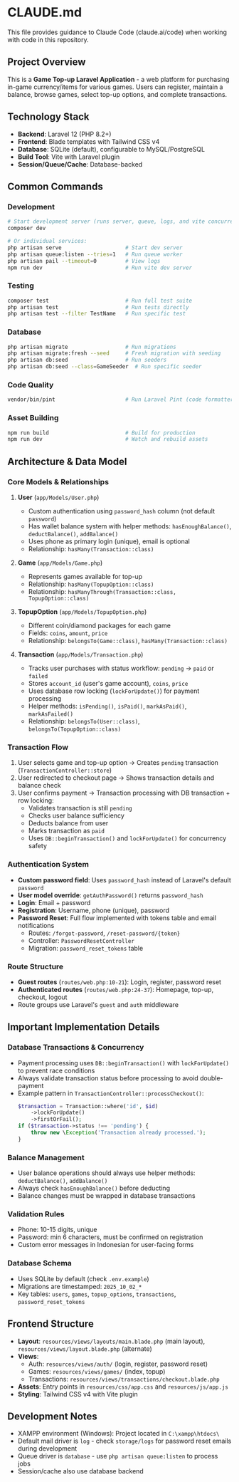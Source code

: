 # CLAUDE.md

This file provides guidance to Claude Code (claude.ai/code) when working with code in this repository.

## Project Overview

This is a **Game Top-up Laravel Application** - a web platform for purchasing in-game currency/items for various games. Users can register, maintain a balance, browse games, select top-up options, and complete transactions.

## Technology Stack

- **Backend**: Laravel 12 (PHP 8.2+)
- **Frontend**: Blade templates with Tailwind CSS v4
- **Database**: SQLite (default), configurable to MySQL/PostgreSQL
- **Build Tool**: Vite with Laravel plugin
- **Session/Queue/Cache**: Database-backed

## Common Commands

### Development
```bash
# Start development server (runs server, queue, logs, and vite concurrently)
composer dev

# Or individual services:
php artisan serve                    # Start dev server
php artisan queue:listen --tries=1   # Run queue worker
php artisan pail --timeout=0         # View logs
npm run dev                          # Run vite dev server
```

### Testing
```bash
composer test                        # Run full test suite
php artisan test                     # Run tests directly
php artisan test --filter TestName   # Run specific test
```

### Database
```bash
php artisan migrate                  # Run migrations
php artisan migrate:fresh --seed     # Fresh migration with seeding
php artisan db:seed                  # Run seeders
php artisan db:seed --class=GameSeeder  # Run specific seeder
```

### Code Quality
```bash
vendor/bin/pint                      # Run Laravel Pint (code formatter)
```

### Asset Building
```bash
npm run build                        # Build for production
npm run dev                          # Watch and rebuild assets
```

## Architecture & Data Model

### Core Models & Relationships

1. **User** (`app/Models/User.php`)
   - Custom authentication using `password_hash` column (not default `password`)
   - Has wallet balance system with helper methods: `hasEnoughBalance()`, `deductBalance()`, `addBalance()`
   - Uses phone as primary login (unique), email is optional
   - Relationship: `hasMany(Transaction::class)`

2. **Game** (`app/Models/Game.php`)
   - Represents games available for top-up
   - Relationship: `hasMany(TopupOption::class)`
   - Relationship: `hasManyThrough(Transaction::class, TopupOption::class)`

3. **TopupOption** (`app/Models/TopupOption.php`)
   - Different coin/diamond packages for each game
   - Fields: `coins`, `amount`, `price`
   - Relationship: `belongsTo(Game::class)`, `hasMany(Transaction::class)`

4. **Transaction** (`app/Models/Transaction.php`)
   - Tracks user purchases with status workflow: `pending` → `paid` or `failed`
   - Stores `account_id` (user's game account), `coins`, `price`
   - Uses database row locking (`lockForUpdate()`) for payment processing
   - Helper methods: `isPending()`, `isPaid()`, `markAsPaid()`, `markAsFailed()`
   - Relationship: `belongsTo(User::class)`, `belongsTo(TopupOption::class)`

### Transaction Flow

1. User selects game and top-up option → Creates `pending` transaction (`TransactionController::store`)
2. User redirected to checkout page → Shows transaction details and balance check
3. User confirms payment → Transaction processing with DB transaction + row locking:
   - Validates transaction is still `pending`
   - Checks user balance sufficiency
   - Deducts balance from user
   - Marks transaction as `paid`
   - Uses `DB::beginTransaction()` and `lockForUpdate()` for concurrency safety

### Authentication System

- **Custom password field**: Uses `password_hash` instead of Laravel's default `password`
- **User model override**: `getAuthPassword()` returns `password_hash`
- **Login**: Email + password
- **Registration**: Username, phone (unique), password
- **Password Reset**: Full flow implemented with tokens table and email notifications
  - Routes: `/forgot-password`, `/reset-password/{token}`
  - Controller: `PasswordResetController`
  - Migration: `password_reset_tokens` table

### Route Structure

- **Guest routes** (`routes/web.php:10-21`): Login, register, password reset
- **Authenticated routes** (`routes/web.php:24-37`): Homepage, top-up, checkout, logout
- Route groups use Laravel's `guest` and `auth` middleware

## Important Implementation Details

### Database Transactions & Concurrency
- Payment processing uses `DB::beginTransaction()` with `lockForUpdate()` to prevent race conditions
- Always validate transaction status before processing to avoid double-payment
- Example pattern in `TransactionController::processCheckout()`:
  ```php
  $transaction = Transaction::where('id', $id)
      ->lockForUpdate()
      ->firstOrFail();
  if ($transaction->status !== 'pending') {
      throw new \Exception('Transaction already processed.');
  }
  ```

### Balance Management
- User balance operations should always use helper methods: `deductBalance()`, `addBalance()`
- Always check `hasEnoughBalance()` before deducting
- Balance changes must be wrapped in database transactions

### Validation Rules
- Phone: 10-15 digits, unique
- Password: min 6 characters, must be confirmed on registration
- Custom error messages in Indonesian for user-facing forms

### Database Schema
- Uses SQLite by default (check `.env.example`)
- Migrations are timestamped: `2025_10_02_*`
- Key tables: `users`, `games`, `topup_options`, `transactions`, `password_reset_tokens`

## Frontend Structure

- **Layout**: `resources/views/layouts/main.blade.php` (main layout), `resources/views/layout.blade.php` (alternate)
- **Views**:
  - Auth: `resources/views/auth/` (login, register, password reset)
  - Games: `resources/views/games/` (index, topup)
  - Transactions: `resources/views/transactions/checkout.blade.php`
- **Assets**: Entry points in `resources/css/app.css` and `resources/js/app.js`
- **Styling**: Tailwind CSS v4 with Vite plugin

## Development Notes

- XAMPP environment (Windows): Project located in `C:\xampp\htdocs\`
- Default mail driver is `log` - check `storage/logs` for password reset emails during development
- Queue driver is `database` - use `php artisan queue:listen` to process jobs
- Session/cache also use database backend

